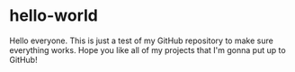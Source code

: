 # hello-world
Hello everyone. This is just a test of my GitHub repository to make sure everything works.
Hope you like all of my projects that I'm gonna put up to GitHub!
